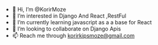 - 👋 Hi, I’m @KorirMoze
- 👀 I’m interested in Django And React ,RestFul
- 🌱 I’m currently learning javascript as a a base for React
- 💞️ I’m looking to collaborate on Django Apis
- 📫 Reach me through korirkipsmoze@gmail.com

<!---
KorirMoze/KorirMoze is a ✨ special ✨ repository because its `README.md` (this file) appears on your GitHub profile.
You can click the Preview link to take a look at your changes.
--->
